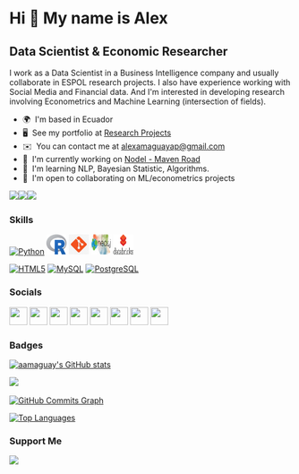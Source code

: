 Hi 👋 My name is Alex
==============================

Data Scientist & Economic Researcher
------------------------------------

I work as a Data Scientist in a Business Intelligence company and usually collaborate in ESPOL research projects. I also have experience working with Social Media and Financial data. And I'm interested in developing research involving Econometrics and Machine Learning (intersection of fields).

* 🌍  I'm based in Ecuador
* 🖥️  See my portfolio at [Research Projects](http://alexamaguaya.netlify.app/publication/)
* ✉️  You can contact me at [alexamaguayap@gmail.com](mailto:alexamaguayap@gmail.com)
* 🚀  I'm currently working on [Nodel - Maven Road](http://mavenroad.com/)
* 🧠  I'm learning NLP, Bayesian Statistic, Algorithms.
* 🤝  I'm open to collaborating on ML/econometrics projects

<a href="https://www.twitter.com/Alex_Amaguaya" target="_blank" rel="noreferrer"><img
src="https://img.shields.io/twitter/follow/Alex_Amaguaya?logo=twitter&style=for-the-badge&color=3382ed&labelColor=DCDCDC"
/></a><a href="https://www.github.com/aamaguay" target="_blank" rel="noreferrer"><img
src="https://img.shields.io/github/followers/aamaguay?logo=github&style=for-the-badge&color=3382ed&labelColor=DCDCDC" /></a><a href="https://www.twitch.tv/aamaguaya" target="_blank" rel="noreferrer"><img
src="https://img.shields.io/twitch/status/aamaguaya?logo=twitchsx&style=for-the-badge&color=3382ed&labelColor=DCDCDC&label=TWITCH+STATUS" /></a>

### Skills

<p align="left">
<a href="https://www.python.org/" target="_blank" rel="noreferrer"><img src="https://raw.githubusercontent.com/danielcranney/readme-generator/main/public/icons/skills/python-colored.svg" width="36" height="36" alt="Python" /></a>
<a href="https://www.r-project.org/about.html" target="_blank" rel="noreferrer"><img src="plots/R.png" width="36" height="36" alt="R" /></a>
<a href="https://git-scm.com/" target="_blank" rel="noreferrer"><img src="plots/git.jpg" width="36" height="36" alt="git" /></a>
<a href="https://neo4j.com/" target="_blank" rel="noreferrer"><img src="plots/neo4j.jpg" width="36" height="36" alt="neo4j" /></a>
<a href="https://databricks.com/" target="_blank" rel="noreferrer"><img src="plots/databricks.png" width="36" height="36" alt="neo4j" /></a>

<a href="https://developer.mozilla.org/en-US/docs/Glossary/HTML5" target="_blank" rel="noreferrer"><img src="https://raw.githubusercontent.com/danielcranney/readme-generator/main/public/icons/skills/html5-colored.svg" width="36" height="36" alt="HTML5" /></a>
<a href="https://www.mysql.com/" target="_blank" rel="noreferrer"><img src="https://raw.githubusercontent.com/danielcranney/readme-generator/main/public/icons/skills/mysql-colored.svg" width="36" height="36" alt="MySQL" /></a>
<a href="https://www.postgresql.org/" target="_blank" rel="noreferrer"><img src="https://raw.githubusercontent.com/danielcranney/readme-generator/main/public/icons/skills/postgresql-colored.svg" width="36" height="36" alt="PostgreSQL" /></a>

</p>


### Socials

<p align="left"> <a href="https://www.github.com/aamaguay" target="_blank" rel="noreferrer"><img src="https://raw.githubusercontent.com/danielcranney/readme-generator/main/public/icons/socials/github.svg" width="32" height="32" /></a> <a href="http://www.instagram.com/a_amaguaya/" target="_blank" rel="noreferrer"><img src="https://raw.githubusercontent.com/danielcranney/readme-generator/main/public/icons/socials/instagram.svg" width="32" height="32" /></a> <a href="https://www.linkedin.com/in/a-amaguaya/" target="_blank" rel="noreferrer"><img src="https://raw.githubusercontent.com/danielcranney/readme-generator/main/public/icons/socials/linkedin.svg" width="32" height="32" /></a> <a href="http://www.medium.com/@alexamaguaya" target="_blank" rel="noreferrer"><img src="https://raw.githubusercontent.com/danielcranney/readme-generator/main/public/icons/socials/medium.svg" width="32" height="32" /></a> <a href="https://alexamaguaya.netlify.app" target="_blank" rel="noreferrer"><img src="https://raw.githubusercontent.com/danielcranney/readme-generator/main/public/icons/socials/rss.svg" width="32" height="32" /></a> <a href="https://www.stackoverflow.com/users/12082212/alex-amaguaya" target="_blank" rel="noreferrer"><img src="https://raw.githubusercontent.com/danielcranney/readme-generator/main/public/icons/socials/stackoverflow.svg" width="32" height="32" /></a> <a href="https://www.twitter.com/Alex_Amaguaya" target="_blank" rel="noreferrer"><img src="https://raw.githubusercontent.com/danielcranney/readme-generator/main/public/icons/socials/twitter.svg" width="32" height="32" /></a> <a href="https://www.twitch.tv/aamaguaya" target="_blank" rel="noreferrer"><img src="https://raw.githubusercontent.com/danielcranney/readme-generator/main/public/icons/socials/twitch.svg" width="32" height="32" /></a></p>

### Badges
<a href="http://www.github.com/aamaguay"><img src="https://github-readme-stats.vercel.app/api?username=aamaguay&show_icons=true&hide=&count_private=true&title_color=0891b2&text_color=64748b&icon_color=3382ed&bg_color=DCDCDC&hide_border=true&show_icons=true" alt="aamaguay's GitHub stats" /></a>

<a href="http://www.github.com/aamaguay"><img src="https://github-readme-streak-stats.herokuapp.com/?user=aamaguay&stroke=64748b&background=DCDCDC&ring=0891b2&fire=0891b2&currStreakNum=64748b&currStreakLabel=0891b2&sideNums=64748b&sideLabels=64748b&dates=64748b&hide_border=true" /></a>

<a href="http://www.github.com/aamaguay"><img src="https://activity-graph.herokuapp.com/graph?username=aamaguay&bg_color=DCDCDC&color=64748b&line=3382ed&point=64748b&area_color=ffffff&area=true&hide_border=true&custom_title=GitHub%20Commits%20Graph" alt="GitHub Commits Graph" /></a>

<a href="https://github.com/aamaguay" align="left"><img src="https://github-readme-stats.vercel.app/api/top-langs/?username=aamaguay&langs_count=10&title_color=0891b2&text_color=64748b&icon_color=3382ed&bg_color=DCDCDC&hide_border=true&locale=en&custom_title=Top%20%Languages" alt="Top Languages" /></a>

### Support Me

<a href="https://www.buymeacoffee.com/aeap8828"><img src="https://cdn.buymeacoffee.com/buttons/v2/default-yellow.png" width="200" /></a>